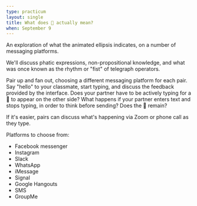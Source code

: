 ```yaml
---
type: practicum
layout: single
title: What does 💬 actually mean?
when: September 9
---
```


An exploration of what the animated ellipsis indicates, on a number of messaging platforms.

<!--more-->

We'll discuss phatic expressions, non-propositional knowledge, and what was once known as the rhythm or "fist" of telegraph operators.

Pair up and fan out, choosing a different messaging platform for each pair. Say "hello" to your classmate, start typing, and discuss the feedback provided by the interface. Does your partner have to be actively typing for a 💬 to appear on the other side? What happens if your partner enters text and stops typing, in order to think before sending? Does the 💬 remain?

If it's easier, pairs can discuss what's happening via Zoom or phone call as they type.

Platforms to choose from:
- Facebook messenger
- Instagram
- Slack
- WhatsApp
- iMessage
- Signal
- Google Hangouts
- SMS
- GroupMe